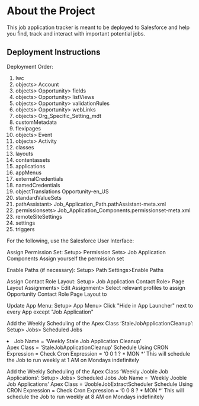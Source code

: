 # About the Project

This job application tracker is meant to be deployed to Salesforce and help you find, track and interact with important potential jobs.

## Deployment Instructions

Deployment Order:
1)	lwc
2)	objects> Account
3)	objects> Opportunity> fields
4)	objects> Opportunity> listViews
5)	objects> Opportunity> validationRules
6)	objects> Opportunity> webLinks
7)	objects> Org_Specific_Setting_mdt
8)	customMetadata
9)  flexipages
10) objects> Event
11) objects> Activity
12)	classes
13)	layouts
14)	contentassets
15)	applications
16)	appMenus
17)	externalCredentials
18)	namedCredentials
19)	objectTranslations Opportunity-en_US
20)	standardValueSets 
21)	pathAssistant> Job_Application_Path.pathAssistant-meta.xml
22)	permissionsets> Job_Application_Components.permissionset-meta.xml
23)	remoteSiteSettings
24)	settings
25)	triggers

For the following, use the Salesforce User Interface:

Assign Permission Set:
Setup> Permission Sets> Job Application Components 
	Assign yourself the permission set

Enable Paths (if necessary):
Setup> Path Settings>Enable Paths

Assign Contact Role Layout:
Setup> Job Application Contact Role> Page Layout Assignments> Edit Assignment> Select relevant profiles to assign Opportunity Contact Role Page Layout to

Update App Menu:
Setup> App Menu> Click "Hide in App Launcher" next to every App except "Job Application"

Add the Weekly Scheduling of the Apex Class ‘StaleJobApplicationCleanup’:
Setup> Jobs> Scheduled Jobs
	<li>Job Name = ‘Weekly Stale Job Application Cleanup’</li>
	Apex Class = ‘StaleJobApplicationCleanup’
	Schedule Using CRON Expression = Check
	Cron Expression = ‘0 0 1 ? * MON *’
        This will schedule the Job to run weekly at 1 AM on Mondays indefinitely

Add the Weekly Scheduling of the Apex Class ‘Weekly Jooble Job Applications’:
Setup> Jobs> Scheduled Jobs
	Job Name = ‘Weekly Jooble Job Applications’
	Apex Class = ‘JoobleJobExtractScheduler
	Schedule Using CRON Expression = Check
	Cron Expression = ‘0 0 8 ? * MON *’
        This will schedule the Job to run weekly at 8 AM on Mondays indefinitely
